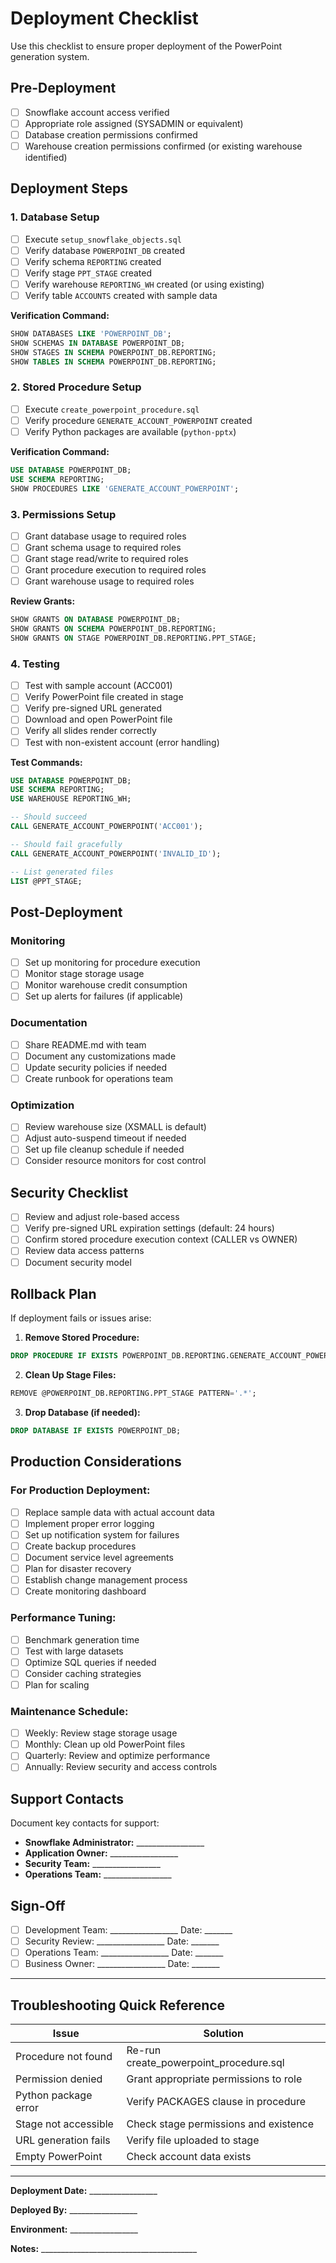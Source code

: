 # Deployment Checklist

Use this checklist to ensure proper deployment of the PowerPoint generation system.

## Pre-Deployment

- [ ] Snowflake account access verified
- [ ] Appropriate role assigned (SYSADMIN or equivalent)
- [ ] Database creation permissions confirmed
- [ ] Warehouse creation permissions confirmed (or existing warehouse identified)

## Deployment Steps

### 1. Database Setup
- [ ] Execute `setup_snowflake_objects.sql`
- [ ] Verify database `POWERPOINT_DB` created
- [ ] Verify schema `REPORTING` created
- [ ] Verify stage `PPT_STAGE` created
- [ ] Verify warehouse `REPORTING_WH` created (or using existing)
- [ ] Verify table `ACCOUNTS` created with sample data

**Verification Command:**
```sql
SHOW DATABASES LIKE 'POWERPOINT_DB';
SHOW SCHEMAS IN DATABASE POWERPOINT_DB;
SHOW STAGES IN SCHEMA POWERPOINT_DB.REPORTING;
SHOW TABLES IN SCHEMA POWERPOINT_DB.REPORTING;
```

### 2. Stored Procedure Setup
- [ ] Execute `create_powerpoint_procedure.sql`
- [ ] Verify procedure `GENERATE_ACCOUNT_POWERPOINT` created
- [ ] Verify Python packages are available (`python-pptx`)

**Verification Command:**
```sql
USE DATABASE POWERPOINT_DB;
USE SCHEMA REPORTING;
SHOW PROCEDURES LIKE 'GENERATE_ACCOUNT_POWERPOINT';
```

### 3. Permissions Setup
- [ ] Grant database usage to required roles
- [ ] Grant schema usage to required roles
- [ ] Grant stage read/write to required roles
- [ ] Grant procedure execution to required roles
- [ ] Grant warehouse usage to required roles

**Review Grants:**
```sql
SHOW GRANTS ON DATABASE POWERPOINT_DB;
SHOW GRANTS ON SCHEMA POWERPOINT_DB.REPORTING;
SHOW GRANTS ON STAGE POWERPOINT_DB.REPORTING.PPT_STAGE;
```

### 4. Testing
- [ ] Test with sample account (ACC001)
- [ ] Verify PowerPoint file created in stage
- [ ] Verify pre-signed URL generated
- [ ] Download and open PowerPoint file
- [ ] Verify all slides render correctly
- [ ] Test with non-existent account (error handling)

**Test Commands:**
```sql
USE DATABASE POWERPOINT_DB;
USE SCHEMA REPORTING;
USE WAREHOUSE REPORTING_WH;

-- Should succeed
CALL GENERATE_ACCOUNT_POWERPOINT('ACC001');

-- Should fail gracefully
CALL GENERATE_ACCOUNT_POWERPOINT('INVALID_ID');

-- List generated files
LIST @PPT_STAGE;
```

## Post-Deployment

### Monitoring
- [ ] Set up monitoring for procedure execution
- [ ] Monitor stage storage usage
- [ ] Monitor warehouse credit consumption
- [ ] Set up alerts for failures (if applicable)

### Documentation
- [ ] Share README.md with team
- [ ] Document any customizations made
- [ ] Update security policies if needed
- [ ] Create runbook for operations team

### Optimization
- [ ] Review warehouse size (XSMALL is default)
- [ ] Adjust auto-suspend timeout if needed
- [ ] Set up file cleanup schedule if needed
- [ ] Consider resource monitors for cost control

## Security Checklist

- [ ] Review and adjust role-based access
- [ ] Verify pre-signed URL expiration settings (default: 24 hours)
- [ ] Confirm stored procedure execution context (CALLER vs OWNER)
- [ ] Review data access patterns
- [ ] Document security model

## Rollback Plan

If deployment fails or issues arise:

1. **Remove Stored Procedure:**
```sql
DROP PROCEDURE IF EXISTS POWERPOINT_DB.REPORTING.GENERATE_ACCOUNT_POWERPOINT(VARCHAR);
```

2. **Clean Up Stage Files:**
```sql
REMOVE @POWERPOINT_DB.REPORTING.PPT_STAGE PATTERN='.*';
```

3. **Drop Database (if needed):**
```sql
DROP DATABASE IF EXISTS POWERPOINT_DB;
```

## Production Considerations

### For Production Deployment:

- [ ] Replace sample data with actual account data
- [ ] Implement proper error logging
- [ ] Set up notification system for failures
- [ ] Create backup procedures
- [ ] Document service level agreements
- [ ] Plan for disaster recovery
- [ ] Establish change management process
- [ ] Create monitoring dashboard

### Performance Tuning:

- [ ] Benchmark generation time
- [ ] Test with large datasets
- [ ] Optimize SQL queries if needed
- [ ] Consider caching strategies
- [ ] Plan for scaling

### Maintenance Schedule:

- [ ] Weekly: Review stage storage usage
- [ ] Monthly: Clean up old PowerPoint files
- [ ] Quarterly: Review and optimize performance
- [ ] Annually: Review security and access controls

## Support Contacts

Document key contacts for support:

- **Snowflake Administrator:** _________________
- **Application Owner:** _________________
- **Security Team:** _________________
- **Operations Team:** _________________

## Sign-Off

- [ ] Development Team: _________________ Date: _______
- [ ] Security Review: _________________ Date: _______
- [ ] Operations Team: _________________ Date: _______
- [ ] Business Owner: _________________ Date: _______

---

## Troubleshooting Quick Reference

| Issue | Solution |
|-------|----------|
| Procedure not found | Re-run create_powerpoint_procedure.sql |
| Permission denied | Grant appropriate permissions to role |
| Python package error | Verify PACKAGES clause in procedure |
| Stage not accessible | Check stage permissions and existence |
| URL generation fails | Verify file uploaded to stage |
| Empty PowerPoint | Check account data exists |

---

**Deployment Date:** _________________

**Deployed By:** _________________

**Environment:** _________________

**Notes:** _______________________________________

